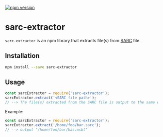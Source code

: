 [![npm version](https://badge.fury.io/js/sarc-extractor.svg)](https://badge.fury.io/js/sarc-extractor)

# sarc-extractor
`sarc-extractor` is an npm library that extracts file(s) from [SARC](http://mk8.tockdom.com/wiki/SARC_(File_Format)) file.

## Installation
``` sh
npm install --save sarc-extractor
```
## Usage
``` js
const sarcExtractor = require('sarc-extractor');
sarcExtractor.extract('<SARC file path>');
// --> The file(s) extracted from the SARC file is output to the same directory as the SARC file.
```

Example:
``` js
const sarcExtractor = require('sarc-extractor');
sarcExtractor.extract('/home/foo/bar.sarc');
// --> output "/home/foo/bar/baz.msbt"
```